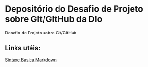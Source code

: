 # Depositório do Desafio de Projeto sobre Git/GitHub da Dio
Desafio de Projeto sobre Git/GitHub


## Links utéis:
[Sintaxe Basica Markdown](https://www.markdownguide.org/basic-syntax/)


